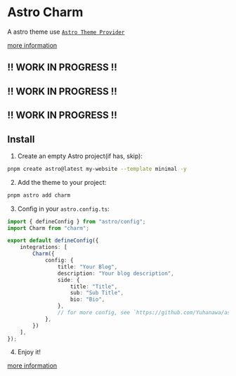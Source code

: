 # Astro Charm
A astro theme use [`Astro Theme Provider`](https://github.com/astrolicious/astro-theme-provider)

[more information](https://github.com/Yuhanawa/astro-charm/)

## ‼️ WORK IN PROGRESS ‼️
## ‼️ WORK IN PROGRESS ‼️
## ‼️ WORK IN PROGRESS ‼️

## Install

1. Create an empty Astro project(if has, skip):

```bash
pnpm create astro@latest my-website --template minimal -y
```

2. Add the theme to your project:

```bash
pnpm astro add charm
```

3. Config in your `astro.config.ts`:

```ts
import { defineConfig } from "astro/config";
import Charm from "charm";

export default defineConfig({
    integrations: [
        Charm({
            config: {
                title: "Your Blog",
                description: "Your blog description",
                side: {
                    title: "Title",
                    sub: "Sub Title",
                    bio: "Bio",
                },
                // for more config, see `https://github.com/Yuhanawa/astro-charm/blob/main/package/index.ts#L55-L117`
            },
        })
    ],
});
```

4. Enjoy it!

[more information](https://github.com/Yuhanawa/astro-charm/)
